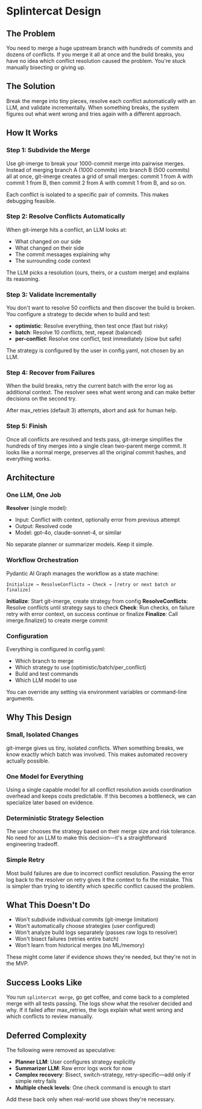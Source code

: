 # Splintercat Design

## The Problem

You need to merge a huge upstream branch with hundreds of commits and dozens of conflicts. If you merge it all at once and the build breaks, you have no idea which conflict resolution caused the problem. You're stuck manually bisecting or giving up.

## The Solution

Break the merge into tiny pieces, resolve each conflict automatically with an LLM, and validate incrementally. When something breaks, the system figures out what went wrong and tries again with a different approach.

## How It Works

### Step 1: Subdivide the Merge

Use git-imerge to break your 1000-commit merge into pairwise merges. Instead of merging branch A (1000 commits) into branch B (500 commits) all at once, git-imerge creates a grid of small merges: commit 1 from A with commit 1 from B, then commit 2 from A with commit 1 from B, and so on.

Each conflict is isolated to a specific pair of commits. This makes debugging feasible.

### Step 2: Resolve Conflicts Automatically

When git-imerge hits a conflict, an LLM looks at:
- What changed on our side
- What changed on their side
- The commit messages explaining why
- The surrounding code context

The LLM picks a resolution (ours, theirs, or a custom merge) and explains its reasoning.

### Step 3: Validate Incrementally

You don't want to resolve 50 conflicts and then discover the build is broken. You configure a strategy to decide when to build and test:

- **optimistic**: Resolve everything, then test once (fast but risky)
- **batch**: Resolve 10 conflicts, test, repeat (balanced)
- **per-conflict**: Resolve one conflict, test immediately (slow but safe)

The strategy is configured by the user in config.yaml, not chosen by an LLM.

### Step 4: Recover from Failures

When the build breaks, retry the current batch with the error log as additional context. The resolver sees what went wrong and can make better decisions on the second try.

After max_retries (default 3) attempts, abort and ask for human help.

### Step 5: Finish

Once all conflicts are resolved and tests pass, git-imerge simplifies the hundreds of tiny merges into a single clean two-parent merge commit. It looks like a normal merge, preserves all the original commit hashes, and everything works.

## Architecture

### One LLM, One Job

**Resolver** (single model):
- Input: Conflict with context, optionally error from previous attempt
- Output: Resolved code
- Model: gpt-4o, claude-sonnet-4, or similar

No separate planner or summarizer models. Keep it simple.

### Workflow Orchestration

Pydantic AI Graph manages the workflow as a state machine:
```
Initialize → ResolveConflicts → Check → [retry or next batch or finalize]
```

**Initialize**: Start git-imerge, create strategy from config
**ResolveConflicts**: Resolve conflicts until strategy says to check
**Check**: Run checks, on failure retry with error context, on success continue or finalize
**Finalize**: Call imerge.finalize() to create merge commit

### Configuration

Everything is configured in config.yaml:
- Which branch to merge
- Which strategy to use (optimistic/batch/per_conflict)
- Build and test commands
- Which LLM model to use

You can override any setting via environment variables or command-line arguments.

## Why This Design

### Small, Isolated Changes

git-imerge gives us tiny, isolated conflicts. When something breaks, we know exactly which batch was involved. This makes automated recovery actually possible.

### One Model for Everything

Using a single capable model for all conflict resolution avoids coordination overhead and keeps costs predictable. If this becomes a bottleneck, we can specialize later based on evidence.

### Deterministic Strategy Selection

The user chooses the strategy based on their merge size and risk tolerance. No need for an LLM to make this decision—it's a straightforward engineering tradeoff.

### Simple Retry

Most build failures are due to incorrect conflict resolution. Passing the error log back to the resolver on retry gives it the context to fix the mistake. This is simpler than trying to identify which specific conflict caused the problem.

## What This Doesn't Do

- Won't subdivide individual commits (git-imerge limitation)
- Won't automatically choose strategies (user configured)
- Won't analyze build logs separately (passes raw logs to resolver)
- Won't bisect failures (retries entire batch)
- Won't learn from historical merges (no ML/memory)

These might come later if evidence shows they're needed, but they're not in the MVP.

## Success Looks Like

You run `splintercat merge`, go get coffee, and come back to a completed merge with all tests passing. The logs show what the resolver decided and why. If it failed after max_retries, the logs explain what went wrong and which conflicts to review manually.

## Deferred Complexity

The following were removed as speculative:
- **Planner LLM**: User configures strategy explicitly
- **Summarizer LLM**: Raw error logs work for now
- **Complex recovery**: Bisect, switch-strategy, retry-specific—add only if simple retry fails
- **Multiple check levels**: One check command is enough to start

Add these back only when real-world use shows they're necessary.
